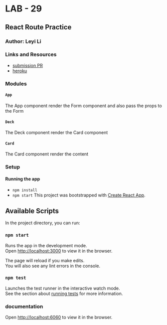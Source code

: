 # LAB - 29

## React Route Practice

### Author: Leyi Li


### Links and Resources
* [submission PR](https://github.com/401-advanced-javascript-leyla/lab-29-practice/pulls)
* [heroku](https://lab-29-practice.herokuapp.com/)

### Modules
#### `App`
The App component render the Form component and also pass the props to the Form
#### `Deck`
The Deck component render the Card component
#### `Card`
The Card component render the content 


### Setup

#### Running the app
* `npm install`
* `npm start`
This project was bootstrapped with [Create React App](https://github.com/facebook/create-react-app).

## Available Scripts

In the project directory, you can run:

### `npm start`

Runs the app in the development mode.<br>
Open [http://localhost:3000](http://localhost:3000) to view it in the browser.

The page will reload if you make edits.<br>
You will also see any lint errors in the console.

### `npm test`

Launches the test runner in the interactive watch mode.<br>
See the section about [running tests](https://facebook.github.io/create-react-app/docs/running-tests) for more information.

### documentation
Open [http://localhost:6060](http://localhost:6060) to view it in the browser.

